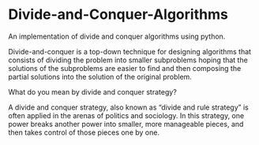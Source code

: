 # Divide-and-Conquer-Algorithms
An implementation of divide and conquer algorithms using python.


Divide-and-conquer is a top-down technique for designing algorithms that consists of dividing the problem into smaller subproblems hoping that the solutions of the subproblems are easier to find and then composing the partial solutions into the solution of the original problem.  

What do you mean by divide and conquer strategy?

A divide and conquer strategy, also known as “divide and rule strategy” is often applied in the arenas of politics and sociology. In this strategy, one power breaks another power into smaller, more manageable pieces, and then takes control of those pieces one by one.
